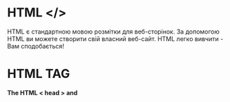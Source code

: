 # HTML </>
HTML є стандартною мовою розмітки для веб-сторінок.
За допомогою HTML ви можете створити свій власний веб-сайт.
HTML легко вивчити - Вам сподобається!<br />
# HTML TAG
**The HTML < head > and <title> elements**
The HTML <head> Element
The <head> element is a container for metadata (data about data) and is placed between the <html> tag and the <body> tag.

HTML metadata is data about the HTML document. Metadata is not displayed.

Metadata typically define the document title, character set, styles, scripts, and other meta information.

The HTML <title> Element
The <title> element defines the title of the document. The title must be text-only, and it is shown in the browser's title bar or in the page's tab.

The <title> element is required in HTML documents!

The content of a page title is very important for search engine optimization (SEO)! The page title is used by search engine algorithms to decide the order when listing pages in search results.

The <title> element:

defines a title in the browser toolbar
provides a title for the page when it is added to favorites
displays a title for the page in search engine-results
So, try to make the title as accurate and meaningful as possible!

A simple HTML document:
```javascript
Example
<!DOCTYPE html>
<html>
<head>
  <title>A Meaningful Page Title</title>
</head>
<body>

The content of the document......

</body>
</html>
```
**HTML Headings**
HTML headings are defined with the < h1 > to < h6 > tags.

<h1> defines the most important heading. <h6> defines the least important heading: 
```javascript
Example
<h1>This is heading 1</h1>
<h2>This is heading 2</h2>
<h3>This is heading 3</h3>
```
  
**HTML Paragraphs**
HTML paragraphs are defined with the <p> tag:
```javascript
Example
<p>This is a paragraph.</p>
<p>This is another paragraph.</p>
```
**HTML Links**
  HTML links are defined with the <a> tag:
```javascript
Example
<a href="https://www.w3schools.com">This is a link</a>
```
**HTML Images**
HTML images are defined with the <img> tag.
The source file (src), alternative text (alt), width, and height are provided as attributes:

```javascript
Example
<img src="w3schools.jpg" alt="W3Schools.com" width="104" height="142">
```
**HTML Formatting Elements**
Formatting elements were designed to display special types of text:
```javascript
<b> - Bold text
<strong> - Important text
<i> - Italic text
<em> - Emphasized text
<mark> - Marked text
<small> - Smaller text
<del> - Deleted text
<ins> - Inserted text
<sub> - Subscript text
<sup> - Superscript text
```
**Define an HTML Table**
A table in HTML consists of table cells inside rows and columns.
```javascript
Example
A simple HTML table:
<table>
  <tr>
    <th>Company</th>
    <th>Contact</th>
    <th>Country</th>
  </tr>
  <tr>
    <td>Alfreds Futterkiste</td>
    <td>Maria Anders</td>
    <td>Germany</td>
  </tr>
  <tr>
    <td>Centro comercial Moctezuma</td>
    <td>Francisco Chang</td>
    <td>Mexico</td>
  </tr>
</table>
```
**Unordered HTML List**
An unordered list starts with the <ul> tag. Each list item starts with the <li> tag.

The list items will be marked with bullets (small black circles) by default:
```javascript
Example
<ul>
  <li>Coffee</li>
  <li>Tea</li>
  <li>Milk</li
```
**The HTML < input > element**
```javascript
An HTML form with three input fields; two text fields and one submit button:
Example
<form action="/action_page.php">
  <label for="fname">First name:</label>
  <input type="text" id="fname" name="fname"><br><br>
  <label for="lname">Last name:</label>
  <input type="text" id="lname" name="lname"><br><br>
  <input type="submit" value="Submit">
</form>
```
**The HTML < form > element**
An HTML form with two input fields and one submit button:
```javascript
Example
<form action="/action_page.php" method="get">
  <label for="fname">First name:</label>
  <input type="text" id="fname" name="fname"><br><br>
  <label for="lname">Last name:</label>
  <input type="text" id="lname" name="lname"><br><br>
  <input type="submit" value="Submit">
</form>
```
**The HTML < div > element**
The <div> tag defines a division or a section in an HTML document.
The <div> tag is used as a container for HTML elements - which is then styled with CSS or manipulated with JavaScript.
The <div> tag is easily styled by using the class or id attribute.
Any sort of content can be put inside the <div> tag! 
**The HTML < span > element**
The <span> tag is an inline container used to mark up a part of a text, or a part of a document.
The <span> tag is easily styled by CSS or manipulated with JavaScript using the class or id attribute.
The <span> tag is much like the <div> element, but <div> is a block-level element and <span> is an inline element.
**The HTML <script> element**
Write "Hello JavaScript!" with JavaScript:
```javascript
Example
<script>
document.getElementById("demo").innerHTML = "Hello JavaScript!";
</script>
```
**The HTML <style> element**
Use of the <style> element to apply a simple style sheet to an HTML document:
```javascript
Example

<html>
<head>
<style>
  h1 {color:red;}
  p {color:blue;}
</style>
</head>
<body>

<h1>A heading</h1>
<p>A paragraph.</p>

</body>
</html>
```
**The HTML < br/ > element**
Insert single line breaks in a text:
```javascript
<p>To force<br> line breaks<br> in a text,<br> use the br<br> element.</p>
```
**The HTML < hr > element**
Use the <hr> tag to define thematic changes in the content:
```javascript
<h1>The Main Languages of the Web</h1>

<p>HTML is the standard markup language for creating Web pages. HTML describes the structure of a Web page, and consists of a series of elements. HTML elements tell the browser how to display the content.</p>

<hr>

<p>CSS is a language that describes how HTML elements are to be displayed on screen, paper, or in other media. CSS saves a lot of work, because it can control the layout of multiple web pages all at once.</p>
```
# HTML ATTRIBUTE
Атрибути HTML
Усі елементи HTML можуть мати атрибути
Атрибути надають додаткову інформацію про елементи
Атрибути завжди вказуються в початковому тегу
Атрибути зазвичай складаються з пар ім’я/значення, наприклад: name="value"<br/>
**The href Attribute**
```javascript
The <a> tag defines a hyperlink. The href attribute specifies the URL of the page the link goes to:
Example
<a href="https://www.w3schools.com">Visit W3Schools</a>
```
**The src Attribute**
```javascript
The <img> tag is used to embed an image in an HTML page. The src attribute specifies the path to the image to be displayed:

Example
<img src="img_girl.jpg">
```
**The width and height Attributes**
```javascript
The <img> tag should also contain the width and height attributes, which specify the width and height of the image (in pixels):

Example
<img src="img_girl.jpg" width="500" height="600">
```
**The alt Attribute**
```javascript
The required alt attribute for the <img> tag specifies an alternate text for an image, if the image for some reason cannot be displayed. This can be due to a slow connection, or an error in the src attribute, or if the user uses a screen reader.

Example
<img src="img_girl.jpg" alt="Girl with a jacket">
```
**The style Attribute**
```javascript
The style attribute is used to add styles to an element, such as color, font, size, and more.

Example
<p style="color:red;">This is a red paragraph.</p>
```
**The lang Attribute**
```javascript
You should always include the lang attribute inside the <html> tag, to declare the language of the Web page. This is meant to assist search engines and browsers.

The following example specifies English as the language:

<!DOCTYPE html>
<html lang="en">
<body>
...
</body>
</html>
```
# HTML CLASS
Using The class Attribute
The class attribute is often used to point to a class name in a style sheet. It can also be used by a JavaScript to access and manipulate elements with the specific class name.
In the following example we have three <div> elements with a class attribute with the value of "city". All of the three <div> elements will be styled equally according to the .city style definition in the head section:
```javascript
Example
<!DOCTYPE html>
<html>
<head>
<style>
.city {
  background-color: tomato;
  color: white;
  border: 2px solid black;
  margin: 20px;
  padding: 20px;
}
</style>
</head>
<body>

<div class="city">
  <h2>London</h2>
  <p>London is the capital of England.</p>
</div>

<div class="city">
  <h2>Paris</h2>
  <p>Paris is the capital of France.</p>
</div>

<div class="city">
  <h2>Tokyo</h2>
  <p>Tokyo is the capital of Japan.</p>
</div>

</body>
</html>
```
# HTML ID
Using The id Attribute
The id attribute specifies a unique id for an HTML element. The value of the id attribute must be unique within the HTML document.

The id attribute is used to point to a specific style declaration in a style sheet. It is also used by JavaScript to access and manipulate the element with the specific id.

The syntax for id is: write a hash character (#), followed by an id name. Then, define the CSS properties within curly braces {}.

In the following example we have an < h1 > element that points to the id name "myHeader". This < h1 > element will be styled according to the # myHeader style definition in the head section:
```javascript
Example
<!DOCTYPE html>
<html>
<head>
<style>
#myHeader {
  background-color: lightblue;
  color: black;
  padding: 40px;
  text-align: center;
}
</style>
</head>
<body>

<h1 id="myHeader">My Header</h1>

</body>
</html>
```
